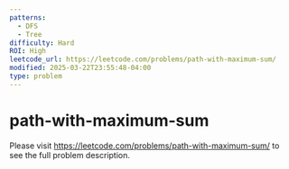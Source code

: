 ```yaml
---
patterns:
  - DFS
  - Tree
difficulty: Hard
ROI: High
leetcode_url: https://leetcode.com/problems/path-with-maximum-sum/
modified: 2025-03-22T23:55:48-04:00
type: problem
---
```


# path-with-maximum-sum

Please visit https://leetcode.com/problems/path-with-maximum-sum/ to see the full problem description.
